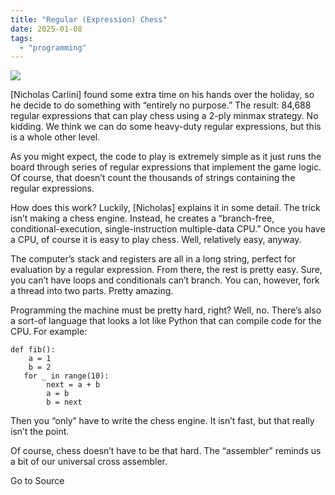```yaml
---
title: "Regular (Expression) Chess"
date: 2025-01-08
tags: 
  - "programming"
---
```


![](https://hackaday.com/wp-content/uploads/2025/01/chess.png?w=800)

\[Nicholas Carlini\] found some extra time on his hands over the holiday, so he decide to do something with “entirely no purpose.” The result: 84,688 regular expressions that can play chess using a 2-ply minmax strategy. No kidding. We think we can do some heavy-duty regular expressions, but this is a whole other level.

As you might expect, the code to play is extremely simple as it just runs the board through series of regular expressions that implement the game logic. Of course, that doesn’t count the thousands of strings containing the regular expressions.

How does this work? Luckily, \[Nicholas\] explains it in some detail. The trick isn’t making a chess engine. Instead, he creates a “branch-free, conditional-execution, single-instruction multiple-data CPU.” Once you have a CPU, of course it is easy to play chess. Well, relatively easy, anyway.

The computer’s stack and registers are all in a long string, perfect for evaluation by a regular expression. From there, the rest is pretty easy. Sure, you can’t have loops and conditionals can’t branch. You can, however, fork a thread into two parts. Pretty amazing.

Programming the machine must be pretty hard, right? Well, no. There’s also a sort-of language that looks a lot like Python that can compile code for the CPU. For example:

```
def fib():
    a = 1
    b = 2
   for _ in range(10):
        next = a + b
        a = b
        b = next
```

Then you “only” have to write the chess engine. It isn’t fast, but that really isn’t the point.

Of course, chess doesn’t have to be that hard. The “assembler” reminds us a bit of our universal cross assembler.

Go to Source
